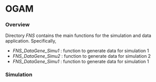 # OGAM

### Overview
Directory *FNS* contains the main functions for the simulation and data application. Specifically,
- *FNS_DataGene_Simu1* : function to generate data for simulation 1
- *FNS_DataGene_Simu2* : function to generate data for simulation 2
- *FNS_DataGene_Simu1* : function to generate data for simulation 1

### Simulation

